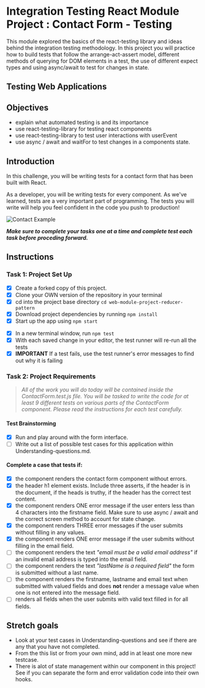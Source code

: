 # Integration Testing React Module Project : Contact Form - Testing

This module explored the basics of the react-testing library and ideas behind the integration testing methodology. In this project you will practice how to build tests that follow the arrange-act-assert model, different methods of querying for DOM elements in a test, the use of different expect types and using async/await to test for changes in state.

## Testing Web Applications

## Objectives

-   explain what automated testing is and its importance
-   use react-testing-library for testing react components
-   use react-testing-library to test user interactions with userEvent
-   use async / await and waitFor to test changes in a components state.

## Introduction

In this challenge, you will be writing tests for a contact form that has been built with React.

As a developer, you will be writing tests for every component. As we've learned, tests are a very important part of programming. The tests you will write will help you feel confident in the code you push to production!

![Contact Example](project-goals.gif)

**_Make sure to complete your tasks one at a time and complete test each task before proceding forward._**

## Instructions

### Task 1: Project Set Up

-   [x] Create a forked copy of this project.
-   [x] Clone your OWN version of the repository in your terminal
-   [x] cd into the project base directory `cd web-module-project-reducer-pattern`
-   [x] Download project dependencies by running `npm install`
-   [x] Start up the app using `npm start`

*   [x] In a new terminal window, run `npm test`
*   [x] With each saved change in your editor, the test runner will re-run all the tests
*   [x] **IMPORTANT** If a test fails, use the test runner's error messages to find out why it is failing

### Task 2: Project Requirements

> _All of the work you will do today will be contained inside the ContactForm.test.js file. You will be tasked to write the code for at least 9 different tests on various parts of the ContactForm component. Please read the instructions for each test carefully._

#### Test Brainstorming

-   [x] Run and play around with the form interface.
-   [ ] Write out a list of possible test cases for this application within Understanding-questions.md.

#### Complete a case that tests if:

-   [x] the component renders the contact form component without errors.
-   [x] the header h1 element exists. Include three asserts, if the header is in the document, if the heads is truthy, if the header has the correct test content.
-   [x] the component renders ONE error message if the user enters less than 4 characters into the firstname field. Make sure to use async / await and the correct screen method to account for state change.
-   [x] the component renders THREE error messages if the user submits without filling in any values.
-   [x] the component renders ONE error message if the user submits without filling in the email field.
-   [ ] the component renders the text _"email must be a valid email address"_ if an invalid email address is typed into the email field.
-   [ ] the component renders the text _"lastName is a required field"_ the form is submitted without a last name.
-   [ ] the component renders the firstname, lastname and email text when submitted with valued fields and does **not** render a message value when one is not entered into the message field.
-   [ ] renders all fields when the user submits with valid text filled in for all fields.

## Stretch goals

-   Look at your test cases in Understanding-questions and see if there are any that you have not completed.
-   From the this list or from your own mind, add in at least one more new testcase.
-   There is alot of state management within our component in this project! See if you can separate the form and error validation code into their own hooks.
